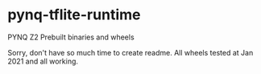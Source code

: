 # pynq-tflite-runtime
PYNQ Z2 Prebuilt binaries and wheels

Sorry, don't have so much time to create readme. All wheels tested at Jan 2021 and all working.
